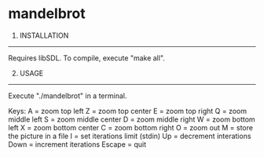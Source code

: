 # mandelbrot


1. INSTALLATION
---------------

Requires libSDL.
To compile, execute "make all".



2. USAGE
--------

Execute "./mandelbrot" in a terminal.

Keys:
    A = zoom top left
    Z = zoom top center
    E = zoom top right
    Q = zoom middle left
    S = zoom middle center
    D = zoom middle right
    W = zoom bottom left
    X = zoom bottom center
    C = zoom bottom right
    O = zoom out
    M = store the picture in a file
    I = set iterations limit (stdin)
    Up = decrement interations
    Down = increment iterations
    Escape = quit


